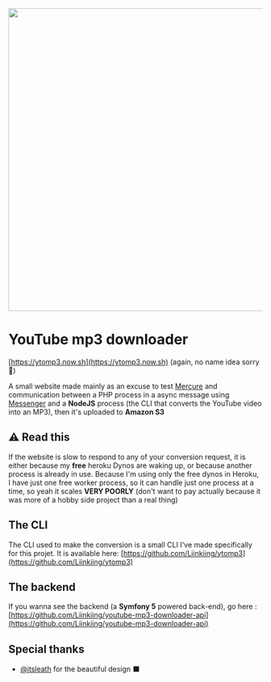 <p align="center">

<img width="600" src="https://github.com/Liinkiing/youtube-mp3-downloader-client/raw/master/public/images/og.jpg?raw=true">

</p>

# YouTube mp3 downloader
[https://ytomp3.now.sh](https://ytomp3.now.sh) (again, no name idea sorry 👼)

A small website made mainly as an excuse to test [Mercure](https://mercure.rocks) and 
communication between a PHP process in a async message using [Messenger](https://github.com/symfony/messenger) 
and a **NodeJS** process (the CLI that converts the YouTube video into an MP3), then
it's uploaded to **Amazon S3**

## ⚠ Read this
If the website is slow to respond to any of your conversion request, it is either because 
my **free** heroku Dynos are waking up, or because another process is already in use. 
Because I'm using only the free dynos in Heroku, I have just one free worker process, 
so it can handle just one process at a time, so yeah it scales **VERY POORLY** (don't want 
to pay actually because it was more of a hobby side project than a real thing)


## The CLI
The CLI used to make the conversion is a small CLI I've made specifically for this projet. 
It is available here: [https://github.com/Liinkiing/ytomp3](https://github.com/Liinkiing/ytomp3)

## The backend
If you wanna see the backend (a **Symfony 5** powered back-end), go here : [https://github.com/Liinkiing/youtube-mp3-downloader-api](https://github.com/Liinkiing/youtube-mp3-downloader-api)

## Special thanks
- [@itsleath](https://github.com/itsleath) for the beautiful design ⬛
